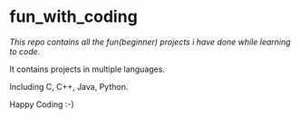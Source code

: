 # fun_with_coding
 
*This repo contains all the fun(beginner) projects i have done while learning to code.*

It contains projects in multiple languages. 

Including C, C++, Java, Python. 

Happy Coding :-)
